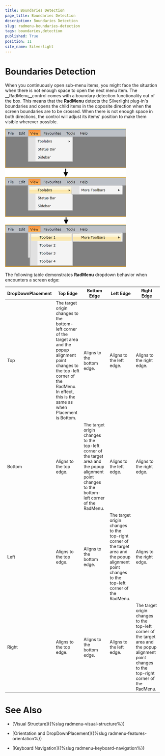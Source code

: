 ```yaml
---
title: Boundaries Detection
page_title: Boundaries Detection
description: Boundaries Detection
slug: radmenu-boundaries-detection
tags: boundaries,detection
published: True
position: 11
site_name: Silverlight
---
```


# Boundaries Detection

When you continuously open sub-menu items, you might face the situation when there is not enough space to open the next menu item. The __RadMenu__control comes with a boundary detection functionality out of the box. This means that the __RadMenu__ detects the Silverlight plug-in's boundaries and opens the child items in the opposite direction when the screen boundaries are to be crossed. When there is not enough space in both directions, the control will adjust its items' position to make them visible wherever possible.        

![](images/RadMenu_Boundaries_Detection_01.png)

The following table demonstrates __RadMenu__ dropdown behavior when encounters a screen edge:

DropDownPlacement	|	Top Edge	|	Bottom Edge	|	Left Edge	|	Right Edge
---	|	---	|	---	|	---	|	---
Top	|	The target origin changes to the bottom-left corner of the target area and the popup alignment point changes to the top-left corner of the RadMenu. In effect, this is the same as when Placement is Bottom.	|	Aligns to the bottom edge.	|	Aligns to the left edge.	|	Aligns to the right edge.
Bottom	|	Aligns to the top edge.	|	The target origin changes to the top-left corner of the target area and the popup alignment point changes to the bottom-left corner of the RadMenu.	|	Aligns to the left edge.	|	Aligns to the right edge.
Left	|	Aligns to the top edge.	|	Aligns to the bottom edge.	|	The target origin changes to the top-right corner of the target area and the popup alignment point changes to the top-left corner of the RadMenu.	|	Aligns to the right edge.
Right	|	Aligns to the top edge.	|	Aligns to the bottom edge.	|	Aligns to the left edge.	|	The target origin changes to the top-left corner of the target area and the popup alignment point changes to the top-right corner of the RadMenu.

# See Also

 * [Visual Structure]({%slug radmenu-visual-structure%})

 * [Orientation and DropDownPlacement]({%slug radmenu-features-orientation%})

 * [Keyboard Navigation]({%slug radmenu-keyboard-navigation%})
